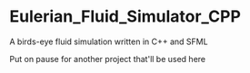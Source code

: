 # Eulerian_Fluid_Simulator_CPP
 A birds-eye fluid simulation written in C++ and SFML

Put on pause for another project that'll be used here
